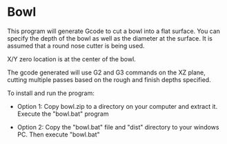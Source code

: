 # Bowl
 This program will generate Gcode to cut a bowl into a flat surface.
 You can specify the depth of the bowl as well as the diameter at the surface.
 It is assumed that a round nose cutter is being used.
 
 X/Y zero location is at the center of the bowl.
 
 The gcode generated will use G2 and G3 commands on the XZ plane, cutting multiple passes 
 based on the rough and finish depths specified.

To install and run the program:

* Option 1:
  Copy bowl.zip to a directory on your computer and extract it.  
  Execute the "bowl.bat" program  
  
* Option 2:
  Copy the "bowl.bat" file and "dist" directory to your windows PC. 
  Then execute "bowl.bat"  
